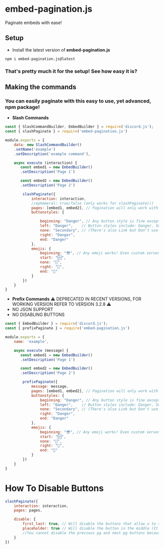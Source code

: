 # embed-pagination.js
Paginate embeds with ease!
## Setup
- Install the latest version of <strong>embed-pagination.js</strong>
```
npm i embed-pagination.js@latest
```
### That's pretty much it for the setup! See how easy it is?

## Making the commands
### You can easily paginate with this easy to use, yet advanced, npm package!

- <strong>Slash Commands</strong>
```js
const { SlashCommandBuilder, EmbedBuilder } = require('discord.js');
const { slashPaginate } = require('embed-pagination.js')

module.exports = {
    data: new SlashCommandBuilder()
    .setName('example')
    .setDescription('example command'),

    async execute (interaction) {
       const embed1 = new EmbedBuilder()
       .setDescription('Page 1')

       const embed2 = new EmbedBuilder()
       .setDescription('Page 2')

        slashPaginate({
            interaction: interaction,
            //ephemeral: true/false (only works for slashPaginate())
            pages: [embed1, embed2], // Pagination will only work with embeds
            buttonstyles: { 

                beginning: "Danger", // Any button style is fine except for "Link"
                left: "Danger",    // Button styles include: Danger, Success, Secondary, and Primary
                none: "Secondary", // (There's also Link but Don't use that!)
                right: "Danger",
                end: "Danger"
            },
            emojis: {
                beginning: "😎", // Any emoji works! Even custom server emojis!
                start: "🆒",
                none: "🎲",
                right: "🎉",
                end: "💉"
            }
        })
    }
}
```

- <strong>Prefix Commands</strong>
⚠️ DEPRECATED IN RECENT VERSIONS, FOR WORKING VERSION REFER TO VERSION 3.2.8 ⚠️
- NO JSON SUPPORT
- NO DISABLING BUTTONS
```js
const { EmbedBuilder } = require('discord.js');
const { prefixPaginate } = require('embed-pagination.js')

module.exports = {
    name: 'example',

    async execute (message) {
       const embed1 = new EmbedBuilder()
       .setDescription('Page 1')

       const embed2 = new EmbedBuilder()
       .setDescription('Page 2')

        prefixPaginate({
            message: message,
            pages: [embed1, embed2], // Pagination will only work with embeds [PAGES GO IN ORDER FROM FIRST TO LAST]
            buttonstyles: { 
                beginning: "Danger", // Any button style is fine except for "Link"
                left: "Danger",    // Button styles include: Danger, Success, Secondary, and Primary
                none: "Secondary", // (There's also Link but Don't use that!)
                right: "Danger",
                end: "Danger"
            },
            emojis: {
                beginning: "😎", // Any emoji works! Even custom server emojis!
                start: "🆒",
                none: "🎲",
                right: "🎉",
                end: "💉"
            }
        })
    }
}
```

# How To Disable Buttons
```js
slashPaginate({
    interaction: interaction,
    pages: pages,

    disable: {
        first_last: true, // Will disable the buttons that allow u to skip to the 1st and last page
        placeholder: true // Will disable the button in the middle (It's just there for aesthetic)
        //You cannot disable the previous pg and next pg buttons because its not pagination without them lol
    }
})
```